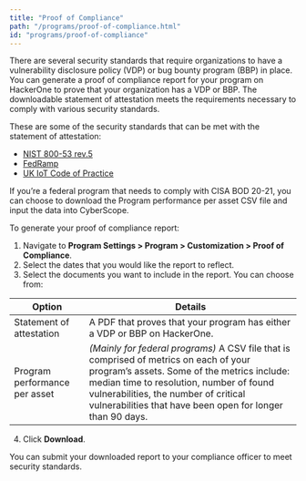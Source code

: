 ```yaml
---
title: "Proof of Compliance"
path: "/programs/proof-of-compliance.html"
id: "programs/proof-of-compliance"
---
```


There are several security standards that require organizations to have a vulnerability disclosure policy (VDP) or bug bounty program (BBP) in place. You can generate a proof of compliance report for your program on HackerOne to prove that your organization has a VDP or BBP. The downloadable statement of attestation meets the requirements necessary to comply with various security standards.

These are some of the security standards that can be met with the statement of attestation:
* [NIST 800-53 rev.5](https://nvlpubs.nist.gov/nistpubs/SpecialPublications/NIST.SP.800-53r5.pdf)
* [FedRamp](https://www.fedramp.gov/)
* [UK IoT Code of Practice](https://www.gov.uk/government/publications/code-of-practice-for-consumer-iot-security)

If you’re a federal program that needs to comply with CISA BOD 20-21, you can choose to download the Program performance per asset CSV file and input the data into CyberScope.

To generate your proof of compliance report:
1. Navigate to **Program Settings > Program > Customization > Proof of Compliance**.
2. Select the dates that you would like the report to reflect.
3. Select the documents you want to include in the report. You can choose from:

Option | Details
------ | -------
Statement of attestation | A PDF that proves that your program has either a VDP or BBP on HackerOne.
Program performance per asset | *(Mainly for federal programs)* A CSV file that is comprised of metrics on each of your program’s assets. Some of the metrics include: median time to resolution, number of found vulnerabilities, the number of critical vulnerabilities that have been open for longer than 90 days.

4. Click **Download**.

You can submit your downloaded report to your compliance officer to meet security standards.
